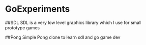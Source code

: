 # GoExperiments

##SDL
SDL is a very low level graphics library which I use for small prototype games

##Pong
Simple Pong clone to learn sdl and go game dev
